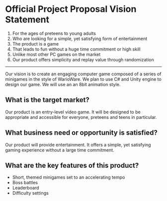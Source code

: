 # Official Project Proposal Vision Statement
1. For the ages of preteens to young adults
2. Who are looking for a simple, yet satisfying form of entertainment
3. The product is a game
4. That leads to fun without a huge time commitment or high skill
5. Unlike most other PC games on the market
6. Our product offers simplicity and replay value through randomization

---

Our vision is to create an engaging computer game composed of a series of minigames in the style of WarioWare. We plan to use C# and Unity engine to design our game. We will use an an 8bit animation style.  

## What is the target market?

Our product is an entry-level video game. It will be designed to be appropriate and accessible for everyone, preteens and teens in particular. 

## What business need or opportunity is satisfied?

Our product will provide entertainment. It offers a simple, yet satisfying gaming experience without a large time commitment.

## What are the key features of this product?
* Short, themed minigames set to an accelerating tempo
* Boss battles
* Leaderboard
* Difficulty settings

